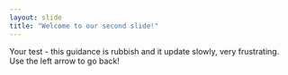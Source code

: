 ```yaml
---
layout: slide
title: "Welcome to our second slide!"
---
```

Your test - this guidance is rubbish and it update slowly, very frustrating.
Use the left arrow to go back!
